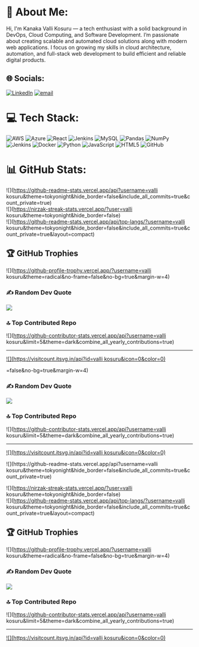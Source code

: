 # 💫 About Me:
Hi, I'm Kanaka Valli Kosuru — a tech enthusiast with a solid background in DevOps, Cloud Computing, and Software Development. I’m passionate about creating scalable and automated cloud solutions along with modern web applications. I focus on growing my skills in cloud architecture, automation, and full-stack web development to build efficient and reliable digital products.


## 🌐 Socials:
[![LinkedIn](https://img.shields.io/badge/LinkedIn-%230077B5.svg?logo=linkedin&logoColor=white)](https://linkedin.com/in/https://www.linkedin.com/in/kanaka-valli-kosuru/) [![email](https://img.shields.io/badge/Email-D14836?logo=gmail&logoColor=white)](mailto:kosurukanakavalli@gmail.com) 

# 💻 Tech Stack:
![AWS](https://img.shields.io/badge/AWS-%23FF9900.svg?style=for-the-badge&logo=amazon-aws&logoColor=white) ![Azure](https://img.shields.io/badge/azure-%230072C6.svg?style=for-the-badge&logo=microsoftazure&logoColor=white) ![React](https://img.shields.io/badge/react-%2320232a.svg?style=for-the-badge&logo=react&logoColor=%2361DAFB) ![Jenkins](https://img.shields.io/badge/jenkins-%232C5263.svg?style=for-the-badge&logo=jenkins&logoColor=white) ![MySQL](https://img.shields.io/badge/mysql-4479A1.svg?style=for-the-badge&logo=mysql&logoColor=white) ![Pandas](https://img.shields.io/badge/pandas-%23150458.svg?style=for-the-badge&logo=pandas&logoColor=white) ![NumPy](https://img.shields.io/badge/numpy-%23013243.svg?style=for-the-badge&logo=numpy&logoColor=white) ![Jenkins](https://img.shields.io/badge/jenkins-%232C5263.svg?style=for-the-badge&logo=jenkins&logoColor=white) ![Docker](https://img.shields.io/badge/docker-%230db7ed.svg?style=for-the-badge&logo=docker&logoColor=white) ![Python](https://img.shields.io/badge/python-3670A0?style=for-the-badge&logo=python&logoColor=ffdd54) ![JavaScript](https://img.shields.io/badge/javascript-%23323330.svg?style=for-the-badge&logo=javascript&logoColor=%23F7DF1E) ![HTML5](https://img.shields.io/badge/html5-%23E34F26.svg?style=for-the-badge&logo=html5&logoColor=white) ![GitHub](https://img.shields.io/badge/github-%23121011.svg?style=for-the-badge&logo=github&logoColor=white)
# 📊 GitHub Stats:
![](https://github-readme-stats.vercel.app/api?username=valli kosuru&theme=tokyonight&hide_border=false&include_all_commits=true&count_private=true)<br/>
![](https://nirzak-streak-stats.vercel.app/?user=valli kosuru&theme=tokyonight&hide_border=false)<br/>
![](https://github-readme-stats.vercel.app/api/top-langs/?username=valli kosuru&theme=tokyonight&hide_border=false&include_all_commits=true&count_private=true&layout=compact)

## 🏆 GitHub Trophies
![](https://github-profile-trophy.vercel.app/?username=valli kosuru&theme=radical&no-frame=false&no-bg=true&margin-w=4)

### ✍️ Random Dev Quote
![](https://quotes-github-readme.vercel.app/api?type=horizontal&theme=radical)

### 🔝 Top Contributed Repo
![](https://github-contributor-stats.vercel.app/api?username=valli kosuru&limit=5&theme=dark&combine_all_yearly_contributions=true)

---
[![](https://visitcount.itsvg.in/api?id=valli kosuru&icon=0&color=0)](https://visitcount.itsvg.in)

<!-- Proudly created with GPRM ( https://gprm.itsvg.in ) -->=false&no-bg=true&margin-w=4)

### ✍️ Random Dev Quote
![](https://quotes-github-readme.vercel.app/api?type=horizontal&theme=radical)

### 🔝 Top Contributed Repo
![](https://github-contributor-stats.vercel.app/api?username=valli kosuru&limit=5&theme=dark&combine_all_yearly_contributions=true)

---
[![](https://visitcount.itsvg.in/api?id=valli kosuru&icon=0&color=0)](https://visitcount.itsvg.in)

<!-- Proudly created with GPRM ( https://gprm.itsvg.in ) -->![](https://github-readme-stats.vercel.app/api?username=valli kosuru&theme=tokyonight&hide_border=false&include_all_commits=true&count_private=true)<br/>
![](https://nirzak-streak-stats.vercel.app/?user=valli kosuru&theme=tokyonight&hide_border=false)<br/>
![](https://github-readme-stats.vercel.app/api/top-langs/?username=valli kosuru&theme=tokyonight&hide_border=false&include_all_commits=true&count_private=true&layout=compact)

## 🏆 GitHub Trophies
![](https://github-profile-trophy.vercel.app/?username=valli kosuru&theme=radical&no-frame=false&no-bg=true&margin-w=4)

### ✍️ Random Dev Quote
![](https://quotes-github-readme.vercel.app/api?type=horizontal&theme=radical)

### 🔝 Top Contributed Repo
![](https://github-contributor-stats.vercel.app/api?username=valli kosuru&limit=5&theme=dark&combine_all_yearly_contributions=true)

---
[![](https://visitcount.itsvg.in/api?id=valli kosuru&icon=0&color=0)](https://visitcount.itsvg.in)

<!-- Proudly created with GPRM ( https://gprm.itsvg.in ) -->
